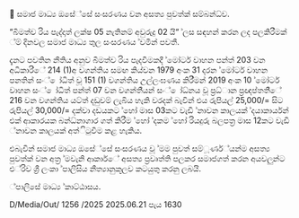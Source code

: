  සමාජ මාධ්‍ය ඔසේ්සේ සංසරණය වන අසත්‍ය පුවත්‍ක් සම්බන්ධ්‍ව.

“බීමත්ව රිය පැද්දාත් ලක්ෂ 05 නැතිනම් අවුරුදු 02 යි“ ්ලස සඳහන් කරන ලද පලකිරීමක් ්ම් දිනවල සමාජ මාධ්‍ය තුල සංසරණය ්වමින් පවතී.

දැනට පවතින නීතිය අනුව බීමත්ව රිය පැදවීමකදී ්මෝටර් වාහන පන්ත් 203 වන අධිකාරි්ේ 214 (1)අ වගන්තිය සමඟ කිය්වන 1979 අංක 31 දරන ්මෝටර් වාහන පනතින් සං් ෝධිත්‍ වූ 151 (1) වගන්තිය උල්ලංඝණය කිරී්මන් 2019 අංක 10 ්මෝටර් වාහන සං් ෝධිත්‍ පන්ත් 07 වන වගන්ති්යන් සං් ෝධ්‍නය වූ ප්‍රධ්‍ාන ප්‍රඥප්තති්ේ 216 වන වගන්තිය යට්ත් දඩුවම් ලැබිය හැකි වරදක් බැවින් එය රුපියල් 25,000/= සිට රුපියල් 30,000/= දක්වා දඩයකට ්හෝ මාස 03කට වැඩි ්නාවන කාලයක් ්දයාකාර්යන් එක් ආකාරයක බන්ධ්‍නාගාර ගත්‍ කිරීම ්හෝ ්දකම ්හෝ රියදුරු බලපත්‍ර මාස 12කට වැඩි ්නාවන කාලයක් අත්ිටුවීම කළ හැකිය.

එබැවින් සමාජ මාධ්‍ය ඔසේ්සේ සංසරණය වූ ්මම පුවත්‍ සම්ූණර්්යන්ම අසත්‍ය පුවත්‍ක් වන අත්‍ර ්මවැනි ආකාර්ේ අසත්‍ය ප්‍රවෘත්ති පලකර සමාජගත්‍ කරන අයවලුන්ට එ්රිව ශ්‍රී ලංකා ්පාලිසිය නීත්‍යානුකූලව කටයුතු කරනු ලබයි.

්පාලිසේ මාධ්‍ය ්කාට්ඨාසය.

D/Media/Out/ 1256 /2025 2025.06.21 පැය 1630